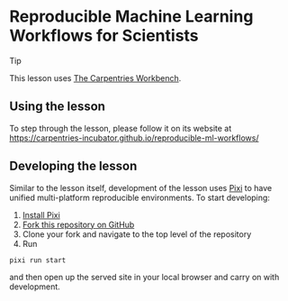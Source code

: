 # Reproducible Machine Learning Workflows for Scientists

> [!TIP]
> This lesson uses [The Carpentries Workbench][workbench].

## Using the lesson

To step through the lesson, please follow it on its website at https://carpentries-incubator.github.io/reproducible-ml-workflows/

## Developing the lesson

Similar to the lesson itself, development of the lesson uses [Pixi](https://pixi.sh/) to have unified multi-platform reproducible environments.
To start developing:

1. [Install Pixi](https://pixi.sh/)
2. [Fork this repository on GitHub](https://github.com/carpentries-incubator/reproducible-ml-workflows/fork)
3. Clone your fork and navigate to the top level of the repository
4. Run

```
pixi run start
```

and then open up the served site in your local browser and carry on with development.

[workbench]: https://carpentries.github.io/sandpaper-docs/
